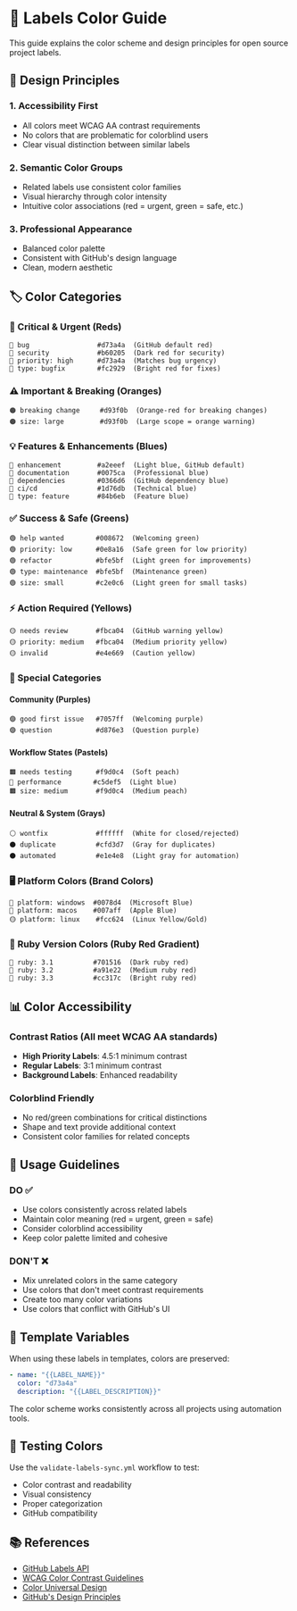 # 🎨 Labels Color Guide

This guide explains the color scheme and design principles for open source project labels.

## 🎯 Design Principles

### **1. Accessibility First**
- All colors meet WCAG AA contrast requirements
- No colors that are problematic for colorblind users
- Clear visual distinction between similar labels

### **2. Semantic Color Groups**
- Related labels use consistent color families
- Visual hierarchy through color intensity
- Intuitive color associations (red = urgent, green = safe, etc.)

### **3. Professional Appearance**
- Balanced color palette
- Consistent with GitHub's design language
- Clean, modern aesthetic

## 🏷️ Color Categories

### **🚨 Critical & Urgent** (Reds)
```
🔴 bug                 #d73a4a  (GitHub default red)
🔴 security            #b60205  (Dark red for security)
🔴 priority: high      #d73a4a  (Matches bug urgency)
🔴 type: bugfix        #fc2929  (Bright red for fixes)
```

### **⚠️ Important & Breaking** (Oranges)
```
🟠 breaking change     #d93f0b  (Orange-red for breaking changes)
🟠 size: large         #d93f0b  (Large scope = orange warning)
```

### **💡 Features & Enhancements** (Blues)
```
🔵 enhancement         #a2eeef  (Light blue, GitHub default)
🔵 documentation       #0075ca  (Professional blue)
🔵 dependencies        #0366d6  (GitHub dependency blue)
🔵 ci/cd               #1d76db  (Technical blue)
🔵 type: feature       #84b6eb  (Feature blue)
```

### **✅ Success & Safe** (Greens)
```
🟢 help wanted        #008672  (Welcoming green)
🟢 priority: low      #0e8a16  (Safe green for low priority)
🟢 refactor           #bfe5bf  (Light green for improvements)
🟢 type: maintenance  #bfe5bf  (Maintenance green)
🟢 size: small        #c2e0c6  (Light green for small tasks)
```

### **⚡ Action Required** (Yellows)
```
🟡 needs review       #fbca04  (GitHub warning yellow)
🟡 priority: medium   #fbca04  (Medium priority yellow)
🟡 invalid            #e4e669  (Caution yellow)
```

### **🎨 Special Categories**

#### **Community** (Purples)
```
🟣 good first issue   #7057ff  (Welcoming purple)
🟣 question           #d876e3  (Question purple)
```

#### **Workflow States** (Pastels)
```
🟫 needs testing      #f9d0c4  (Soft peach)
🔵 performance        #c5def5  (Light blue)
🟫 size: medium       #f9d0c4  (Medium peach)
```

#### **Neutral & System** (Grays)
```
⚪ wontfix            #ffffff  (White for closed/rejected)
⚫ duplicate          #cfd3d7  (Gray for duplicates)
⚫ automated          #e1e4e8  (Light gray for automation)
```

### **🖥️ Platform Colors** (Brand Colors)
```
🔵 platform: windows  #0078d4  (Microsoft Blue)
🔵 platform: macos    #007aff  (Apple Blue)
🟡 platform: linux    #fcc624  (Linux Yellow/Gold)
```

### **💎 Ruby Version Colors** (Ruby Red Gradient)
```
🔴 ruby: 3.1          #701516  (Dark ruby red)
🔴 ruby: 3.2          #a91e22  (Medium ruby red)
🔴 ruby: 3.3          #cc317c  (Bright ruby red)
```

## 📊 Color Accessibility

### **Contrast Ratios** (All meet WCAG AA standards)
- **High Priority Labels**: 4.5:1 minimum contrast
- **Regular Labels**: 3:1 minimum contrast
- **Background Labels**: Enhanced readability

### **Colorblind Friendly**
- No red/green combinations for critical distinctions
- Shape and text provide additional context
- Consistent color families for related concepts

## 🎨 Usage Guidelines

### **DO ✅**
- Use colors consistently across related labels
- Maintain color meaning (red = urgent, green = safe)
- Consider colorblind accessibility
- Keep color palette limited and cohesive

### **DON'T ❌**
- Mix unrelated colors in the same category
- Use colors that don't meet contrast requirements  
- Create too many color variations
- Use colors that conflict with GitHub's UI

## 🔄 Template Variables

When using these labels in templates, colors are preserved:

```yaml
- name: "{{LABEL_NAME}}"
  color: "d73a4a"
  description: "{{LABEL_DESCRIPTION}}"
```

The color scheme works consistently across all projects using automation tools.

## 🧪 Testing Colors

Use the `validate-labels-sync.yml` workflow to test:
- Color contrast and readability
- Visual consistency
- Proper categorization
- GitHub compatibility

## 📚 References

- [GitHub Labels API](https://docs.github.com/en/rest/issues/labels)
- [WCAG Color Contrast Guidelines](https://www.w3.org/WAI/WCAG21/Understanding/contrast-minimum.html)
- [Color Universal Design](https://jfly.uni-koeln.de/color/)
- [GitHub's Design Principles](https://primer.style/design/foundations/color) 